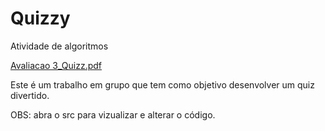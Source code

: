 # Quizzy
Atividade de algoritmos

[Avaliacao 3_Quizz.pdf](https://github.com/user-attachments/files/17604702/Avaliacao.3_Quizz.pdf)

Este é um trabalho em grupo que tem como objetivo desenvolver um quiz divertido.

OBS: abra o src para vizualizar e alterar o código.
